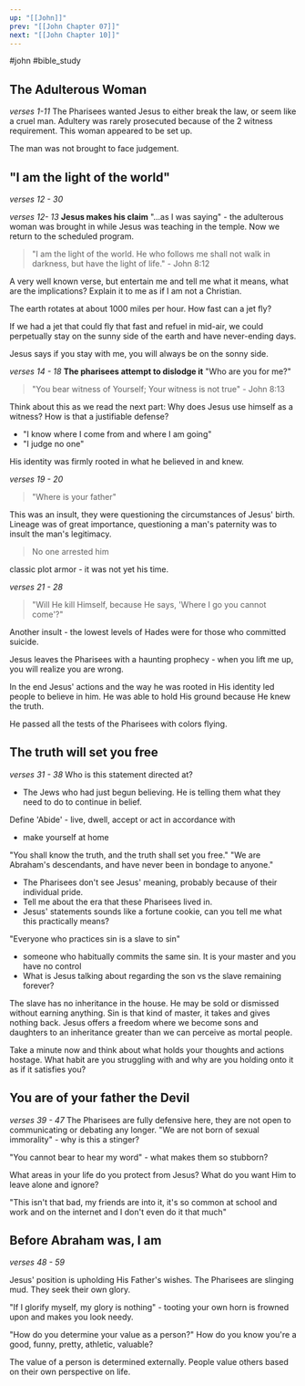 ```yaml
---
up: "[[John]]"
prev: "[[John Chapter 07]]"
next: "[[John Chapter 10]]"
---
```


#john #bible_study 
## The Adulterous Woman
*verses 1-11*
The Pharisees wanted Jesus to either break the law, or seem like a cruel man.
Adultery was rarely prosecuted because of the 2 witness requirement.
This woman appeared to be set up.

The man was not brought to face judgement.

## "I am the light of the world"
*verses 12 - 30*

*verses 12- 13*
**Jesus makes his claim**
"...as I was saying" - the adulterous woman was brought in while Jesus was teaching in the temple. Now we return to the scheduled program.

> "I am the light of the world. He who follows me shall not walk in darkness, but have the light of life." - John 8:12

A very well known verse, but entertain me and tell me what it means, what are the implications?
Explain it to me as if I am not a Christian.

The earth rotates at about 1000 miles per hour. 
How fast can a jet fly?

If we had a jet that could fly that fast and refuel in mid-air, we could perpetually stay on the sunny side of the earth and have never-ending days.

Jesus says if you stay with me, you will always be on the sonny side.

*verses 14 - 18*
**The pharisees attempt to dislodge it**
"Who are you for me?"
> "You bear witness of Yourself; Your witness is not true" - John 8:13

Think about this as we read the next part:
Why does Jesus use himself as a witness? How is that a justifiable defense?
- "I know where I come from and where I am going"
- "I judge no one"

His identity was firmly rooted in what he believed in and knew.

*verses 19 - 20*
> "Where is your father"
 
This was an insult, they were questioning the circumstances of Jesus' birth.
Lineage was of great importance, questioning a man's paternity was to insult the man's legitimacy.

> No one arrested him

classic plot armor - it was not yet his time.

*verses 21 - 28*

> "Will He kill Himself, because He says, 'Where I go you cannot come'?"

Another insult - the lowest levels of Hades were for those who committed suicide.

Jesus leaves the Pharisees with a haunting prophecy - when you lift me up, you will realize you are wrong.

In the end Jesus' actions and the way he was rooted in His identity led people to believe in him. He was able to hold His ground because He knew the truth.

He passed all the tests of the Pharisees with colors flying.



## The truth will set you free
*verses 31 - 38*
Who is this statement directed at?
- The Jews who had just begun believing. He is telling them what they need to do to continue in belief.

Define 'Abide' - live, dwell, accept or act in accordance with
- make yourself at home

"You shall know the truth, and the truth shall set you free."
"We are Abraham's descendants, and have never been in bondage to anyone."
- The Pharisees don't see Jesus' meaning, probably because of their individual pride.
- Tell me about the era that these Pharisees lived in.
- Jesus' statements sounds like a fortune cookie, can you tell me what this practically means?

"Everyone who practices sin is a slave to sin"
- someone who habitually commits the same sin. It is your master and you have no control
- What is Jesus talking about regarding the son vs the slave remaining forever?

The slave has no inheritance in the house. He may be sold or dismissed without earning anything. Sin is that kind of master, it takes and gives nothing back.
Jesus offers a freedom where we become sons and daughters to an inheritance greater than we can perceive as mortal people.

Take a minute now and think about what holds your thoughts and actions hostage.
What habit are you struggling with and why are you holding onto it as if it satisfies you?

## You are of your father the Devil
*verses 39 - 47*
The Pharisees are fully defensive here, they are not open to communicating or debating any longer.
"We are not born of sexual immorality" - why is this a stinger?

"You cannot bear to hear my word" - what makes them so stubborn?

What areas in your life do you protect from Jesus? 
What do you want Him to leave alone and ignore?

"This isn't that bad, my friends are into it, it's so common at school and work and on the internet and I don't even do it that much"

## Before Abraham was, I am
*verses 48 - 59*

Jesus' position is upholding His Father's wishes.
The Pharisees are slinging mud. They seek their own glory.

"If I glorify myself, my glory is nothing" - tooting your own horn is frowned upon and makes you look needy.

"How do you determine your value as a person?"
How do you know you're a good, funny, pretty, athletic, valuable?

The value of a person is determined externally.
People value others based on their own perspective on life.
